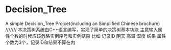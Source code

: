 # Decision_Tree
A simple Decision_Tree Projcet(including an Simplified Chinese brochure)
///////
本决策树系统由C++语言编写，实现了简单的决策树基本功能
主意输入属性个数的时候应该忽略实例序号和实例结果
比如 记录ID 阴天 高温 湿度 结果
属性个数为3个，记录ID和结果不算在内
